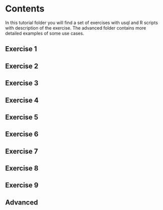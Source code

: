 # Contents


In this tutorial folder you will find a set of exercises with usql and R scripts with description of the exercise. The advanced folder contains more detailed examples of some use cases.

## Exercise 1
## Exercise 2
## Exercise 3
## Exercise 4
## Exercise 5
## Exercise 6
## Exercise 7
## Exercise 8
## Exercise 9
## Advanced
